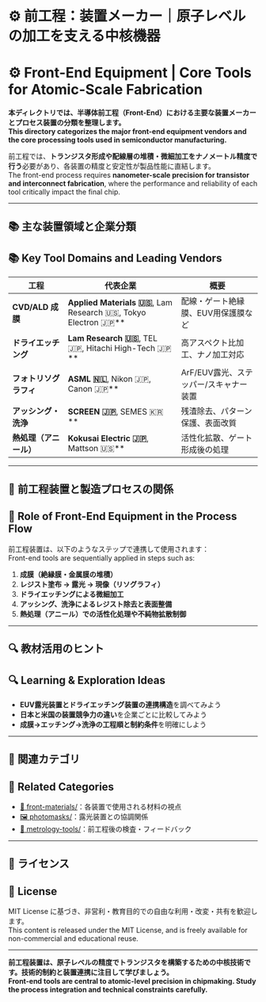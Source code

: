 # ⚙️ 前工程：装置メーカー｜原子レベルの加工を支える中核機器  
# ⚙️ Front-End Equipment | Core Tools for Atomic-Scale Fabrication

**本ディレクトリでは、半導体前工程（Front-End）における主要な装置メーカーとプロセス装置の分類を整理します。**  
**This directory categorizes the major front-end equipment vendors and the core processing tools used in semiconductor manufacturing.**

前工程では、**トランジスタ形成や配線層の堆積・微細加工をナノメートル精度で行う**必要があり、各装置の精度と安定性が製品性能に直結します。  
The front-end process requires **nanometer-scale precision for transistor and interconnect fabrication**, where the performance and reliability of each tool critically impact the final chip.

---

## 📚 主な装置領域と企業分類  
## 📚 Key Tool Domains and Leading Vendors

| 工程 | 代表企業 | 概要 |
|------|----------|------|
| **CVD/ALD 成膜** | **Applied Materials 🇺🇸**, Lam Research 🇺🇸, Tokyo Electron 🇯🇵** | 配線・ゲート絶縁膜、EUV用保護膜など |
| **ドライエッチング** | **Lam Research 🇺🇸**, TEL 🇯🇵, Hitachi High-Tech 🇯🇵** | 高アスペクト比加工、ナノ加工対応 |
| **フォトリソグラフィ** | **ASML 🇳🇱**, Nikon 🇯🇵, Canon 🇯🇵** | ArF/EUV露光、ステッパー/スキャナー装置 |
| **アッシング・洗浄** | **SCREEN 🇯🇵**, SEMES 🇰🇷** | 残渣除去、パターン保護、表面改質 |
| **熱処理（アニール）** | **Kokusai Electric 🇯🇵**, Mattson 🇺🇸** | 活性化拡散、ゲート形成後の処理

---

## 🧩 前工程装置と製造プロセスの関係  
## 🧩 Role of Front-End Equipment in the Process Flow

前工程装置は、以下のようなステップで連携して使用されます：  
Front-end tools are sequentially applied in steps such as:

1. **成膜（絶縁膜・金属膜の堆積）**  
2. **レジスト塗布 → 露光 → 現像（リソグラフィ）**  
3. **ドライエッチングによる微細加工**  
4. **アッシング、洗浄によるレジスト除去と表面整備**  
5. **熱処理（アニール）での活性化処理や不純物拡散制御**

---

## 🔍 教材活用のヒント  
## 🔍 Learning & Exploration Ideas

- **EUV露光装置とドライエッチング装置の連携構造**を調べてみよう  
- **日本と米国の装置競争力の違い**を企業ごとに比較してみよう  
- **成膜→エッチング→洗浄の工程順と制約条件**を明確にしよう

---

## 📎 関連カテゴリ  
## 📎 Related Categories

- [🧪 front-materials/](../front-materials/)：各装置で使用される材料の視点  
- [🖼️ photomasks/](../photomasks/)：露光装置との協調関係  
- [🔬 metrology-tools/](../metrology-tools/)：前工程後の検査・フィードバック

---

## 📄 ライセンス  
## 📄 License

MIT License に基づき、非営利・教育目的での自由な利用・改変・共有を歓迎します。  
This content is released under the MIT License, and is freely available for non-commercial and educational reuse.

---

**前工程装置は、原子レベルの精度でトランジスタを構築するための中核技術です。技術的制約と装置連携に注目して学びましょう。**  
**Front-end tools are central to atomic-level precision in chipmaking. Study the process integration and technical constraints carefully.**

